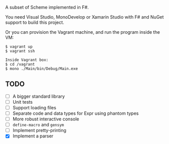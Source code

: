 A subset of Scheme implemented in F#.

You need Visual Studio, MonoDevelop or Xamarin Studio with F# and NuGet support to build this project.

Or you can provision the Vagrant machine, and run the program inside the VM:

```
$ vagrant up
$ vagrant ssh

Inside Vagrant box:
$ cd /vagrant
$ mono ./Main/bin/Debug/Main.exe
```

## TODO
- [ ] A bigger standard library
- [ ] Unit tests
- [ ] Support loading files
- [ ] Separate code and data types for Expr using phantom types
- [ ] More robust interactive console
- [ ] `define-macro` and `gensym`
- [ ] Implement pretty-printing
- [x] Implement a parser
